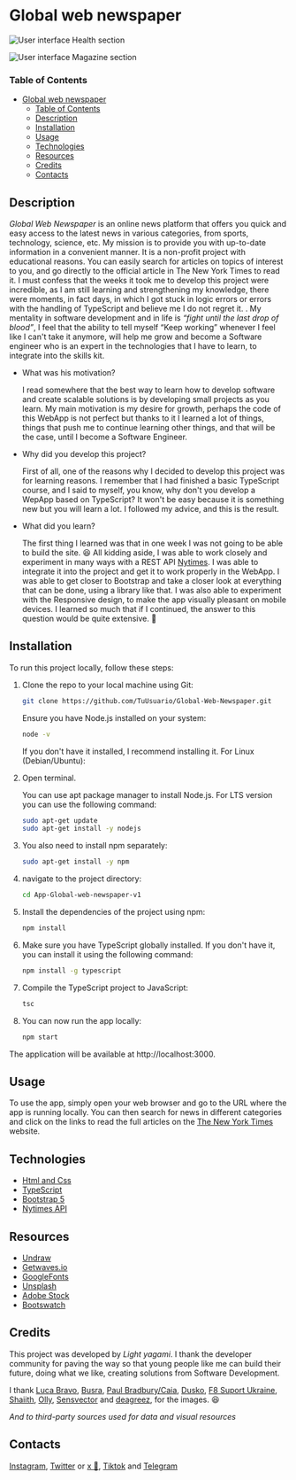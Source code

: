 # Global web newspaper

![User interface Health section](https://i.imgur.com/Bpwhyjz.png)

![User interface Magazine section](https://i.imgur.com/IMQutj1.png)

### Table of Contents
- [Global web newspaper](#global-web-newspaper)
    - [Table of Contents](#table-of-contents)
  - [Description](#description)
  - [Installation](#installation)
  - [Usage](#usage)
  - [Technologies](#technologies)
  - [Resources](#resources)
  - [Credits](#credits)
  - [Contacts](#contacts)

## Description
_Global Web Newspaper_ is an online news platform that offers you quick and easy access to the latest news in various categories, from sports, technology, science, etc. My mission is to provide you with up-to-date information in a convenient manner. It is a non-profit project with educational reasons. You can easily search for articles on topics of interest to you, and go directly to the official article in The New York Times to read it. I must confess that the weeks it took me to develop this project were incredible, as I am still learning and strengthening my knowledge, there were moments, in fact days, in which I got stuck in logic errors or errors with the handling of TypeScript and believe me I do not regret it. . My mentality in software development and in life is *“fight until the last drop of blood”*, I feel that the ability to tell myself “Keep working” whenever I feel like I can't take it anymore, will help me grow and become a Software engineer who is an expert in the technologies that I have to learn, to integrate into the skills kit.


- What was his motivation?

     I read somewhere that the best way to learn how to develop software and create scalable solutions is by developing small projects as you learn. My main motivation is my desire for growth, perhaps the code of this WebApp is not perfect but thanks to it I learned a lot of things, things that push me to continue learning other things, and that will be the case, until I become a Software Engineer.

- Why did you develop this project?

     First of all, one of the reasons why I decided to develop this project was for learning reasons. I remember that I had finished a basic TypeScript course, and I said to myself, you know, why don't you develop a WepApp based on TypeScript? It won't be easy because it is something new but you will learn a lot. I followed my advice, and this is the result.
    
- What did you learn?

     The first thing I learned was that in one week I was not going to be able to build the site. 😆
     All kidding aside, I was able to work closely and experiment in many ways with a REST API [Nytimes](https://developer.nytimes.com/). I was able to integrate it into the project and get it to work properly in the WebApp. I was able to get closer to Bootstrap and take a closer look at everything that can be done, using a library like that. I was also able to experiment with the Responsive design, to make the app visually pleasant on mobile devices. I learned so much that if I continued, the answer to this question would be quite extensive. 🤦

## Installation

To run this project locally, follow these steps:

1. Clone the repo to your local machine using Git:
    
     ```bash
     git clone https://github.com/TuUsuario/Global-Web-Newspaper.git
     ```

     Ensure you have Node.js installed on your system:

     ```bash
     node -v
     ```

     If you don't have it installed, I recommend installing it. For Linux (Debian/Ubuntu):

2. Open terminal.
    
     You can use apt package manager to install Node.js. For LTS version you can use the following command:

     ```bash
     sudo apt-get update
     sudo apt-get install -y nodejs
     ```

3. You also need to install npm separately:

     ```bash
     sudo apt-get install -y npm
     ```

4. navigate to the project directory:

     ```bash
     cd App-Global-web-newspaper-v1
     ```

5. Install the dependencies of the project using npm:

     ```bash
     npm install
     ```

6. Make sure you have TypeScript globally installed. If you don't have it, you can install it using the following command:

     ```bash
     npm install -g typescript
     ```

7. Compile the TypeScript project to JavaScript:

     ```bash
     tsc
     ```

8. You can now run the app locally:

     ```bash
     npm start
     ```

The application will be available at http://localhost:3000.

## Usage

To use the app, simply open your web browser and go to the URL where the app is running locally. You can then search for news in different categories and click on the links to read the full articles on the [The New York Times](https://www.nytimes.com/) website.

## Technologies
* [Html and Css](https://developer.mozilla.org/es/docs/Learn/Front-end_web_developer)
* [TypeScript](https://www.typescriptlang.org/docs/)
* [Bootstrap 5](https://getbootstrap.com/docs/5.3/getting-started/introduction/)
* [Nytimes API](https://developer.nytimes.com/)

## Resources
* [Undraw](https://undraw.co/)
* [Getwaves.io](https://getwaves.io/)
* [GoogleFonts](https://fonts.google.com/)
* [Unsplash](https://unsplash.com/es)
* [Adobe Stock](https://stock.adobe.com/es/)
* [Bootswatch](https://bootswatch.com/)

## Credits

This project was developed by *Light yagami*. I thank the developer community for paving the way so that young people like me can build their future, doing what we like, creating solutions from Software Development.

I thank [Luca Bravo](https://unsplash.com/es/@lucabravo), [Busra](https://stock.adobe.com/es/contributor/207266219/busra?load_type=author&prev_url=detail), [Paul Bradbury/Caia](https://stock.adobe.com/es/contributor/209253708/paul-bradbury-caia-image?load_type=author&prev_url=detail), [Dusko](https://stock.adobe.com/es/contributor/205764808/dusko?load_type=author&prev_url=detail), [F8 Suport Ukraine](https://stock.adobe.com/es/contributor/205913817/f8-suport-ukraine?load_type=author&prev_url=detail), [Shaiith](https://stock.adobe.com/es/contributor/202332990/shaiith?load_type=author&prev_url=detail), [Olly](https://stock.adobe.com/es/contributor/200460681/olly?load_type=author&prev_url=detail), [Sensvector](https://stock.adobe.com/es/contributor/207263369/sensvector?load_type=author&prev_url=detail) and [deagreez](https://stock.adobe.com/es/contributor/205509864/deagreez?load_type=author&prev_url=detail), for the images. 😆

*And to third-party sources used for data and visual resources*

## Contacts

[Instagram](https://www.instagram.com/liightyagami_/), [Twitter](https://twitter.com/lighty4gami1) or [x 🤦](https://twitter.com/lighty4gami1), [ Tiktok](https://www.tiktok.com/@systemf4iled?lang=es) and [Telegram](https://t.me/desarrollofront3nd)